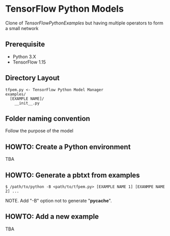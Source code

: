 # TensorFlow Python Models

Clone of _TensorFlowPythonExamples_ but having multiple operators to form a small network

## Prerequisite

- Python 3.X
- TensorFlow 1.15

## Directory Layout

```
tfpem.py <- TensorFlow Python Model Manager
examples/
  [EXAMPLE NAME]/
    __init__.py
```
## Folder naming convention

Follow the purpose of the model

## HOWTO: Create a Python environment

TBA

## HOWTO: Generate a pbtxt from examples

```
$ /path/to/python -B <path/to/tfpem.py> [EXAMPLE NAME 1] [EXANMPE NAME 2] ...
```

NOTE. Add "-B" option not to generate "__pycache__".

## HOWTO: Add a new example

TBA

